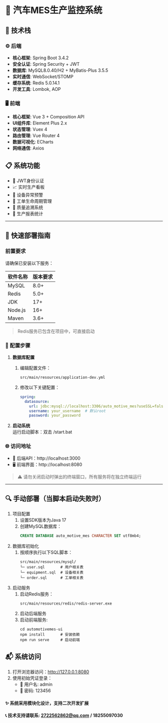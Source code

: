 # 🚗 汽车MES生产监控系统

## 🧰 技术栈

### ⚙️ 后端
- **核心框架**: Spring Boot 3.4.2
- **安全认证**: Spring Security + JWT
- **数据库**: MySQL8.0.40/H2 + MyBatis-Plus 3.5.5
- **实时通信**: WebSocket/STOMP
- **缓存系统**: Redis 5.0.14.1
- **开发工具**: Lombok, AOP

### 🖥️ 前端
- **核心框架**: Vue 3 + Composition API
- **UI组件库**: Element Plus 2.x
- **状态管理**: Vuex 4
- **路由管理**: Vue Router 4
- **数据可视化**: ECharts
- **网络通信**: Axios

## 📋 系统功能
- 🔐 JWT身份认证
- 📈 实时生产看板
- 🚨 设备异常预警
- 📆 工单生命周期管理
- 🔎 质量追溯系统
- 📝 生产报表统计

---

## 🚀 快速部署指南

### 前置要求
请确保已安装以下服务：

| 软件名称 | 版本要求 |
|----------|----------|
| MySQL    | 8.0+     |
| Redis    | 5.0+     |
| JDK      | 17+      |
| Node.js  | 16+      |
| Maven    | 3.6+     |

> Redis服务已包含在项目中，可直接启动

### 🔧 配置步骤

1. **数据库配置**  
   1. 编辑配置文件：  
       ```
       src/main/resources/application-dev.yml
       ```
   2. 修改以下关键配置：
       ```yaml
       spring:
         datasource:
           url: jdbc:mysql://localhost:3306/auto_motive_mes?useSSL=false&characterEncoding=utf8
           username: your_username  # 默认root
           password: your_password
       ```

2. **启动系统**  
   运行启动脚本：双击 /start.bat

### 🌐 访问地址
- 🔌 后端API：http://localhost:3000
- 🖥️ 前端界面：http://localhost:8080

> ⚠️ 请勿关闭启动时弹出的终端窗口，所有服务将在独立终端运行

---

## 🔍 手动部署（当脚本启动失败时）
1. 项目配置
    1. 设置SDK版本为Java 17
    2. 创建MySQL数据库：
        ```sql
        CREATE DATABASE auto_motive_mes CHARACTER SET utf8mb4;
        ```
2. 数据库初始化
    1. 按顺序执行以下SQL脚本：
        ```
        src/main/resources/mysql/
        └─ user.sql       # 用户相关表
        └─ equipment.sql  # 设备相关表
        └─ order.sql      # 工单相关表
        ```
3. 启动服务
    1. 启动Redis服务：
        ```
        src/main/resources/redis/redis-server.exe
        ```
    2. 启动后端服务
    3. 启动前端服务:
        ```
        cd automotivemes-ui
        npm install       # 安装依赖
        npm run serve     # 启动前端
        ```
## 📬 系统访问
1. 打开浏览器访问：http://127.0.0.1:8080
2. 使用初始凭证登录：
    - 👤 用户名: admin
    - 🔑 密码: 123456

#### ✨ 系统采用模块化设计，支持二次开发扩展
#### 📞 技术支持请联系: 2722562862@qq.com / 18255097030